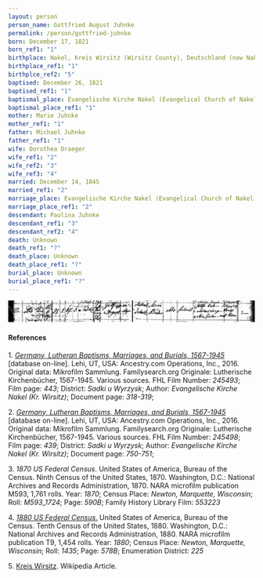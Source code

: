```yaml
---
layout: person
person_name: Gottfried August Juhnke
permalink: /person/gottfried-juhnke
born: December 17, 1821
born_ref1: "1"
birthplace: Nakel, Kreis Wirsitz (Wirsitz County), Deutschland (now Nakło nad Notecią, Kuyavian-Pomeranian Voivodeship, Poland)
birthplace_ref1: "1"
birthplce_ref2: "5"
baptised: December 26, 1821
baptised_ref1: "1"
baptismal_place: Evangelische Kirche Nakel (Evangelical Church of Nakel), Kreis Wirsitz (Wirsitz County), Deutschland (now Nakło nad Notecią, Kuyavian-Pomeranian Voivodeship, Poland)
baptismal_place_ref1: "1"
mother: Marie Juhnke
mother_ref1: "1"
father: Michael Juhnke
father_ref1: "1"
wife: Dorothea Draeger
wife_ref1: "2"
wife_ref2: "3"
wife_ref3: "4"
married: December 14, 1845
married_ref1: "2"
marriage_place: Evangelische Kirche Nakel (Evangelical Church of Nakel), Kreis Wirsitz (Wirsitz County), Deutschland (now Nakło nad Notecią, Kuyavian-Pomeranian Voivodeship, Poland)
marriage_place_ref1: "2"
descendant: Paulina Juhnke
descendant_ref1: "3"
descendant_ref2: "4"
death: Unknown
death_ref1: "?"
death_place: Unknown
death_place_ref1: "?"
burial_place: Unknown
burial_place_ref1: "?"
---
```


![Gottfried Juhnke Birth Record](/assets/images/gottfried_birth_closeup.png)

#### References

<a id="1">1.</a> [_Germany, Lutheran Baptisms, Marriages, and Burials, 1567-1945_](https://search.ancestrylibrary.com/cgi-bin/sse.dll?dbid=61250&h=2322977&indiv=try&o_vc=Record:OtherRecord&rhSource=6742) [database on-line]. Lehi, UT, USA: Ancestry.com Operations, Inc., 2016. Original data: Mikrofilm Sammlung. Familysearch.org Originale: Lutherische Kirchenbücher, 1567-1945. Various sources. FHL Film Number:	_245493_; Film page: _443_; District: _Sadki u Wyrzysk_; Author: _Evangelische Kirche Nakel (Kr. Wirsitz)_; Document page: _318-319_;

<a id="2">2.</a> [_Germany, Lutheran Baptisms, Marriages, and Burials, 1567-1945_](https://search.ancestrylibrary.com/cgi-bin/sse.dll?dbid=61250&h=3055246&indiv=try&o_vc=Record:OtherRecord&rhSource=6742) [database on-line]. Lehi, UT, USA: Ancestry.com Operations, Inc., 2016. Original data: Mikrofilm Sammlung. Familysearch.org Originale: Lutherische Kirchenbücher, 1567-1945. Various sources. FHL Film Number: _245498_; Film page: _439_; District: _Sadki u Wyrzysk_; Author: _Evangelische Kirche Nakel (Kr. Wirsitz)_; Document page: _750-751_;

<a id="3">3.</a> _1870 US Federal Census_. United States of America, Bureau of the Census. Ninth Census of the United States, 1870. Washington, D.C.: National Archives and Records Administration, 1870. NARA microfilm publication M593, 1,761 rolls. Year: _1870_; Census Place: _Newton, Marquette, Wisconsin_; Roll: _M593_1724_; Page: _590B_; Family History Library Film: _553223_

<a id="4">4.</a> [_1880 US Federal Census_.](https://search.ancestrylibrary.com/cgi-bin/sse.dll?db=1880usfedcen&indiv=try&h=20129099) United States of America, Bureau of the Census. Tenth Census of the United States, 1880. Washington, D.C.: National Archives and Records Administration, 1880. NARA microfilm publication T9, 1,454 rolls. Year: _1880_; Census Place: _Newton, Marquette, Wisconsin_; Roll: _1435_; Page: _578B_; Enumeration District: _225_

<a id="5">5.</a> [Kreis Wirsitz](https://en.wikipedia.org/wiki/Kreis_Wirsitz). Wikipedia Article.
